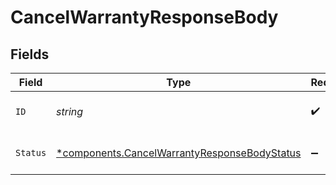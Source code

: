 # CancelWarrantyResponseBody


## Fields

| Field                                                                                                       | Type                                                                                                        | Required                                                                                                    | Description                                                                                                 | Example                                                                                                     |
| ----------------------------------------------------------------------------------------------------------- | ----------------------------------------------------------------------------------------------------------- | ----------------------------------------------------------------------------------------------------------- | ----------------------------------------------------------------------------------------------------------- | ----------------------------------------------------------------------------------------------------------- |
| `ID`                                                                                                        | *string*                                                                                                    | :heavy_check_mark:                                                                                          | Unique ID of the warranty.                                                                                  | wrt_ca7be4071a874c8cb97b0fe4b8b4fb84                                                                        |
| `Status`                                                                                                    | [*components.CancelWarrantyResponseBodyStatus](../../models/components/cancelwarrantyresponsebodystatus.md) | :heavy_minus_sign:                                                                                          | Status of the warranty.                                                                                     | CANCELLED                                                                                                   |